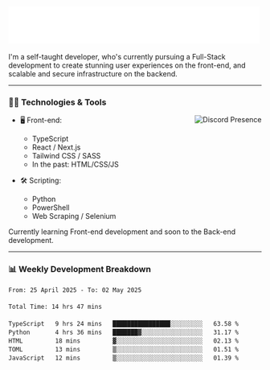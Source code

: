 <img src="assets/wave.svg" alt=":wave:" />

I'm a self-taught developer, who's currently pursuing a Full-Stack development to create stunning user experiences on the front-end, and scalable and secure infrastructure on the backend.

---

### 🧑‍💻 Technologies & Tools

<a href="https://discord.com/users/414304208649453568" target="_blank" rel="nofollow">
   <img src="https://lanyard-profile-readme.vercel.app/api/414304208649453568?idleMessage=Probably%20doing%20something%20else..." alt="Discord Presence" align="right">
</a>

- 🖥️ Front-end:

  - TypeScript
  - React / Next.js
  - Tailwind CSS / SASS
  - In the past: HTML/CSS/JS

- 🛠 Scripting:

  - Python
  - PowerShell
  - Web Scraping / Selenium

Currently learning Front-end development and soon to the Back-end development.

---

### 📊 Weekly Development Breakdown

<!--START_SECTION:waka-->

```txt
From: 25 April 2025 - To: 02 May 2025

Total Time: 14 hrs 47 mins

TypeScript   9 hrs 24 mins   ████████████████░░░░░░░░░   63.58 %
Python       4 hrs 36 mins   ███████▓░░░░░░░░░░░░░░░░░   31.17 %
HTML         18 mins         ▓░░░░░░░░░░░░░░░░░░░░░░░░   02.13 %
TOML         13 mins         ▒░░░░░░░░░░░░░░░░░░░░░░░░   01.51 %
JavaScript   12 mins         ▒░░░░░░░░░░░░░░░░░░░░░░░░   01.39 %
```

<!--END_SECTION:waka-->
